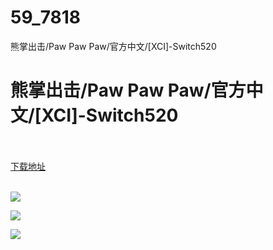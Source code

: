 # 59_7818
熊掌出击/Paw Paw Paw/官方中文/[XCI]-Switch520
# 熊掌出击/Paw Paw Paw/官方中文/[XCI]-Switch520
 <br/></br>
[下载地址](https://www.switch520.cc/article/7818 "下载地址")
<br/></br>

<p><img src="https://www.switch520.cc/muke_img/upload_art_editor_20201212-1_a86f2d0d2a66e3b9f8f13cb27a5c126b.jpg"></p>
<p><img src="https://www.switch520.cc/muke_img/upload_art_editor_20201212-1_c59c6cba44c2acbc137fac935f10be6e.jpg"></p>
<p><img src="https://www.switch520.cc/muke_img/upload_art_editor_20201212-1_904759f82aef7729bdd91653d646763c.jpg"></p>
<p><strong><span style="color:#D9D9D9">&nbsp;</span></strong></p>
